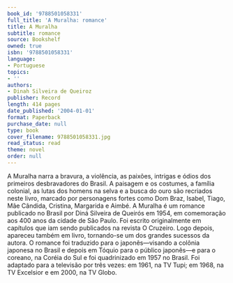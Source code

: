 ```yaml
---
book_id: '9788501058331'
full_title: 'A Muralha: romance'
title: A Muralha
subtitle: romance
source: Bookshelf
owned: true
isbn: '9788501058331'
language:
- Portuguese
topics:
- ''
authors:
- Dinah Silveira de Queiroz
publisher: Record
length: 414 pages
date_published: '2004-01-01'
format: Paperback
purchase_date: null
type: book
cover_filename: 9788501058331.jpg
read_status: read
theme: novel
order: null
---
```

A Muralha narra a bravura, a violência, as paixões, intrigas e ódios dos primeiros desbravadores do Brasil. A paisagem e os costumes, a família colonial, as lutas dos homens na selva e a busca do ouro são recriados neste livro, marcado por personagens fortes como Dom Braz, Isabel, Tiago, Mãe Cândida, Cristina, Margarida e Aimbé.
A Muralha é um romance publicado no Brasil por Diná Silveira de Queirós em 1954, em comemoração aos 400 anos da cidade de São Paulo. Foi escrito originalmente em capítulos que iam sendo publicados na revista O Cruzeiro. Logo depois, apareceu também em livro, tornando-se um dos grandes sucessos da autora. O romance foi traduzido para o japonês—visando a colônia japonesa no Brasil e depois em Tóquio para o público japonês—e para o coreano, na Coréia do Sul e foi quadrinizado em 1957 no Brasil. Foi adaptado para a televisão por três vezes: em 1961, na TV Tupi; em 1968, na TV Excelsior e em 2000, na TV Globo.

